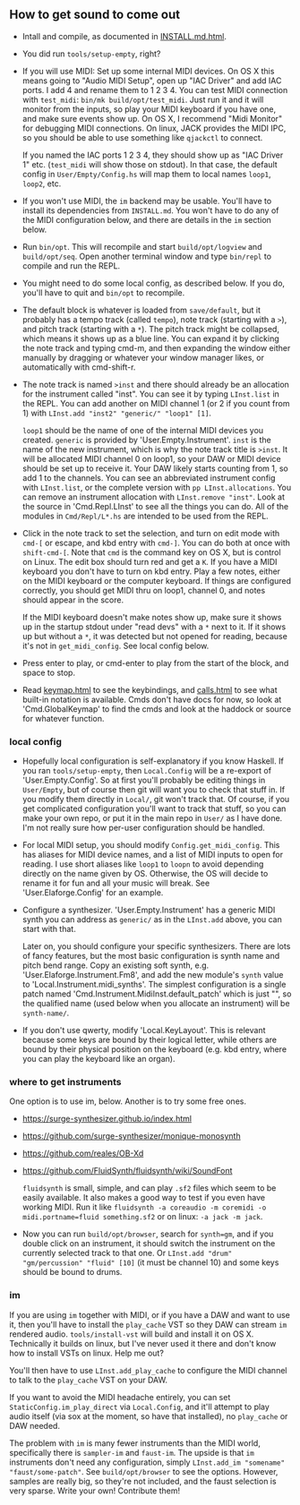 ## How to get sound to come out

- Intall and compile, as documented in [INSTALL.md.html](INSTALL.md.html).

- You did run `tools/setup-empty`, right?

- If you will use MIDI: Set up some internal MIDI devices.  On OS X this means
going to "Audio MIDI Setup", open up "IAC Driver" and add IAC ports.  I add 4
and rename them to 1 2 3 4.  You can test MIDI connection with `test_midi`:
`bin/mk build/opt/test_midi`.  Just run it and it will monitor from the inputs,
so play your MIDI keyboard if you have one, and make sure events show up.  On
OS X, I recommend "Midi Monitor" for debugging MIDI connections.  On linux,
JACK provides the MIDI IPC, so you should be able to use something like
`qjackctl` to connect.

    If you named the IAC ports 1 2 3 4, they should show up as "IAC Driver 1"
etc. (`test_midi` will show those on stdout).  In that case, the default config
in `User/Empty/Config.hs` will map them to local names `loop1`, `loop2`, etc.

- If you won't use MIDI, the `im` backend may be usable.  You'll have to
install its dependencies from `INSTALL.md`.  You won't have to do any of the
MIDI configuration below, and there are details in the `im` section below.

- Run `bin/opt`.  This will recompile and start `build/opt/logview` and
`build/opt/seq`.  Open another terminal window and type `bin/repl` to compile
and run the REPL.

- You might need to do some local config, as described below.  If you do,
you'll have to quit and `bin/opt` to recompile.

- The default block is whatever is loaded from `save/default`, but it probably
has a tempo track (called `tempo`), note track (starting with a `>`), and pitch
track (starting with a `*`).  The pitch track might be collapsed, which means
it shows up as a blue line.  You can expand it by clicking the note track and
typing cmd-m, and then expanding the window either manually by dragging or
whatever your window manager likes, or automatically with cmd-shift-r.

- The note track is named `>inst` and there should already be an allocation
for the instrument called "inst".  You can see it by typing `LInst.list` in the
REPL.  You can add another on MIDI channel 1 (or 2 if you count from 1) with
`LInst.add "inst2" "generic/" "loop1" [1]`.

    `loop1` should be the name of one of the internal MIDI devices you created.
`generic` is provided by 'User.Empty.Instrument'.  `inst` is the name of the
new instrument, which is why the note track title is `>inst`.  It will be
allocated MIDI channel 0 on loop1, so your DAW or MIDI device should be set up
to receive it.  Your DAW likely starts counting from 1, so add 1 to the
channels.  You can see an abbreviated instrument config with `LInst.list`, or
the complete version with `pp LInst.allocations`.  You can remove an instrument
allocation with `LInst.remove "inst"`.  Look at the source in 'Cmd.Repl.LInst'
to see all the things you can do.  All of the modules in `Cmd/Repl/L*.hs` are
intended to be used from the REPL.

- Click in the note track to set the selection, and turn on edit mode with
`cmd-[` or escape, and kbd entry with `cmd-]`.  You can do both at once with
`shift-cmd-[`.  Note that `cmd` is the command key on OS X, but is control on
Linux.  The edit box should turn red and get a `K`.  If you have a MIDI
keyboard you don't have to turn on kbd entry.  Play a few notes, either on the
MIDI keyboard or the computer keyboard.  If things are configured correctly,
you should get MIDI thru on loop1, channel 0, and notes should appear in the
score.

    If the MIDI keyboard doesn't make notes show up, make sure it shows up in
the startup stdout under "read devs" with a `*` next to it.  If it shows up but
without a `*`, it was detected but not opened for reading, because it's not in
`get_midi_config`.  See local config below.

- Press enter to play, or cmd-enter to play from the start of the block, and
space to stop.

- Read [keymap.html](keymap.html) to see the keybindings, and
[calls.html](calls.html) to see what built-in notation is available.  Cmds
don't have docs for now, so look at 'Cmd.GlobalKeymap' to find the cmds and
look at the haddock or source for whatever function.

### local config

- Hopefully local configuration is self-explanatory if you know Haskell.  If
you ran `tools/setup-empty`, then `Local.Config` will be a re-export of
'User.Empty.Config'.  So at first you'll probably be editing things in
`User/Empty`, but of course then git will want you to check that stuff in.  If
you modify them directly in `Local/`, git won't track that.  Of course, if you
get complicated configuration you'll want to track that stuff, so you can make
your own repo, or put it in the main repo in `User/` as I have done.  I'm
not really sure how per-user configuration should be handled.

- For local MIDI setup, you should modify `Config.get_midi_config`.  This
has aliases for MIDI device names, and a list of MIDI inputs to open for
reading.  I use short aliases like `loop1` to `loopn` to avoid depending
directly on the name given by OS.  Otherwise, the OS will decide to rename it
for fun and all your music will break.  See 'User.Elaforge.Config' for an
example.

- Configure a synthesizer.  'User.Empty.Instrument' has a generic MIDI synth
you can address as `generic/` as in the `LInst.add` above, you can start with
that.

    Later on, you should configure your specific synthesizers.  There are lots
of fancy features, but the most basic configuration is synth name and pitch
bend range.  Copy an existing soft synth, e.g.  'User.Elaforge.Instrument.Fm8',
and add the new module's `synth` value to 'Local.Instrument.midi_synths'.  The
simplest configuration is a single patch named
'Cmd.Instrument.MidiInst.default_patch' which is just "", so the qualified name
(used below when you allocate an instrument) will be `synth-name/`.

- If you don't use qwerty, modify 'Local.KeyLayout'.  This is relevant because
some keys are bound by their logical letter, while others are bound by their
physical position on the keyboard (e.g. kbd entry, where you can play the
keyboard like an organ).

### where to get instruments

One option is to use im, below.  Another is to try some free ones.

- https://surge-synthesizer.github.io/index.html

- https://github.com/surge-synthesizer/monique-monosynth

- https://github.com/reales/OB-Xd

- https://github.com/FluidSynth/fluidsynth/wiki/SoundFont

    `fluidsynth` is small, simple, and can play `.sf2` files which seem to be
easily available.  It also makes a good way to test if you even have working
MIDI.  Run it like
`fluidsynth -a coreaudio -m coremidi -o midi.portname=fluid something.sf2`
or on linux: `-a jack -m jack`.

- Now you can run `build/opt/browser`, search for `synth=gm`, and if
you double click on an instrument, it should switch the instrument on
the currently selected track to that one.  Or
`LInst.add "drum" "gm/percussion" "fluid" [10]` (it must be channel 10)
and some keys should be bound to drums.

### im

If you are using `im` together with MIDI, or if you have a DAW and want to
use it, then you'll have to install the `play_cache` VST so they DAW can
stream `im` rendered audio.  `tools/install-vst` will build and install it
on OS X.  Technically it builds on linux, but I've never used it there and
don't know how to install VSTs on linux.  Help me out?

You'll then have to use `LInst.add_play_cache` to configure the MIDI channel
to talk to the `play_cache` VST on your DAW.

If you want to avoid the MIDI headache entirely, you can set
`StaticConfig.im_play_direct` via `Local.Config`, and it'll attempt to play
audio itself (via sox at the moment, so have that installed), no `play_cache`
or DAW needed.

The problem with `im` is many fewer instruments than the MIDI world,
specifically there is `sampler-im` and `faust-im`.  The upside is that
`im` instruments don't need any configuration, simply
`LInst.add_im "somename" "faust/some-patch"`.  See `build/opt/browser` to
see the options.  However, samples are really big, so they're not included,
and the faust selection is very sparse.  Write your own!  Contribute them!
